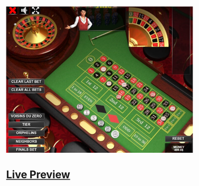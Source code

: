 ![Screenshot](https://github.com/Kallpolo/Game-roulette3d/blob/main/demo.jpg)

# [Live Preview](https://kallpolo.github.io/Game-roulette3d/)

